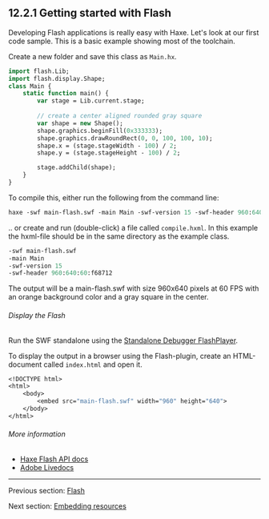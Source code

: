 ## 12.2.1 Getting started with Flash

Developing Flash applications is really easy with Haxe. Let's look at our first code sample.
This is a basic example showing most of the toolchain. 

Create a new folder and save this class as `Main.hx`.

```haxe
import flash.Lib;
import flash.display.Shape;
class Main {
    static function main() {
        var stage = Lib.current.stage;
        
        // create a center aligned rounded gray square
        var shape = new Shape();
        shape.graphics.beginFill(0x333333);
		shape.graphics.drawRoundRect(0, 0, 100, 100, 10);
		shape.x = (stage.stageWidth - 100) / 2;
		shape.y = (stage.stageHeight - 100) / 2;

		stage.addChild(shape);
    }    
}
```

To compile this, either run the following from the command line:

```haxe
haxe -swf main-flash.swf -main Main -swf-version 15 -swf-header 960:640:60:f68712
```

.. or create and run (double-click) a file called `compile.hxml`. In this example the hxml-file should be in the same directory as the example class.

```haxe
-swf main-flash.swf
-main Main
-swf-version 15
-swf-header 960:640:60:f68712
```

The output will be a main-flash.swf with size 960x640 pixels at 60 FPS with an orange background color and a gray square in the center.

###### Display the Flash

Run the SWF standalone using the [Standalone Debugger FlashPlayer](https://www.adobe.com/support/flashplayer/downloads.html). 

To display the output in a browser using the Flash-plugin, create an HTML-document called `index.html` and open it.

```haxe
<!DOCTYPE html>
<html>
	<body>
		<embed src="main-flash.swf" width="960" height="640">
	</body>
</html>
```

###### More information

* [Haxe Flash API docs](http://api.haxe.org/flash/)
* [Adobe Livedocs](http://help.adobe.com/en_US/FlashPlatform/reference/actionscript/3/)

---

Previous section: [Flash](#)

Next section: [Embedding resources](target-flash-resources.md)